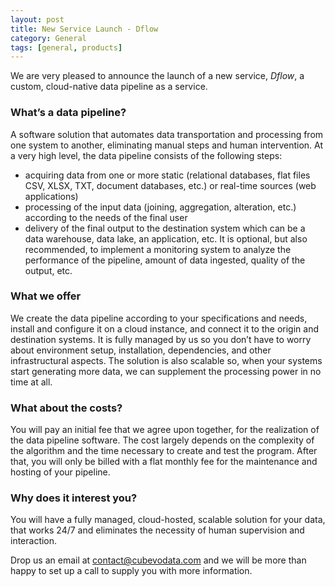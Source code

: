 ```yaml
---
layout: post
title: New Service Launch - Dflow
category: General
tags: [general, products]
---
```

We are very pleased to announce the launch of a new service, *Dflow*, a custom, cloud-native data pipeline as a service. 

### What’s a data pipeline? 
A software solution that automates data transportation and processing from one system to another, eliminating manual steps and human intervention. 
At a very high level, the data pipeline consists of the following steps: 
-    acquiring data from one or more static (relational databases, flat files CSV, XLSX, TXT, document databases, etc.) or real-time sources (web applications)
-    processing of the input data (joining, aggregation, alteration, etc.) according to the needs of the final user
-    delivery of the final output to the destination system which can be a data warehouse, data lake, an application,  etc.
It is optional, but also recommended, to implement a monitoring system to analyze the performance of the pipeline, amount of data ingested, quality of the output, etc.

### What we offer
We create the data pipeline according to your specifications and needs, install and configure it on a cloud instance, and connect it to the origin and destination systems. It is fully managed by us so you don’t have to worry about environment setup, installation, dependencies, and other infrastructural aspects. 
The solution is also scalable so, when your systems start generating more data, we can supplement the processing power in no time at all. 

 ### What about the costs?
You will pay an initial fee that we agree upon together, for the realization of the data pipeline software. The cost largely depends on the complexity of the algorithm and the time necessary to create and test the program. 
After that, you will only be billed with a flat monthly fee for the maintenance and hosting of your pipeline.
 
### Why does it interest you?
You will have a fully managed, cloud-hosted, scalable solution for your data, that works 24/7 and eliminates the necessity of human supervision and interaction.  

Drop us an email at contact@cubevodata.com and we will be more than happy to set up a call to supply you with more information. 





